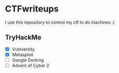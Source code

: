 # CTFwriteups

I use this repository to control my ctf to do machines :)

## TryHackMe

- [x] Vulnversity
- [x] Metasploit
- [ ] Google Dorking
- [ ] Advent of Cyber 2
